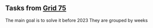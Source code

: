 ## Tasks from [Grid 75](https://www.techinterviewhandbook.org/grind75?weeks=12&hours=8)
The main goal is to solve it before 2023
They are grouped by weeks